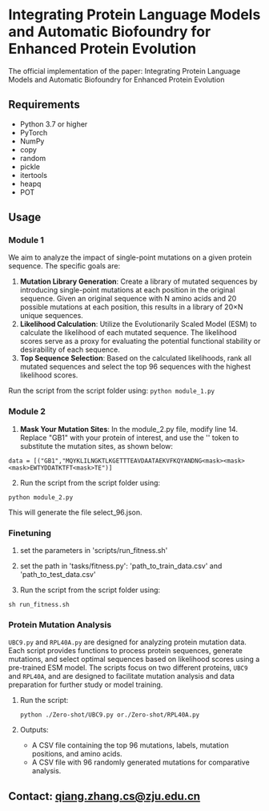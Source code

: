 # Integrating Protein Language Models and Automatic Biofoundry for Enhanced Protein Evolution

The official implementation of the paper: Integrating Protein Language Models and Automatic Biofoundry for Enhanced Protein Evolution 


## Requirements

- Python 3.7 or higher
- PyTorch
- NumPy
- copy
- random
- pickle
- itertools
- heapq
- POT


## Usage

### Module 1

We aim to analyze the impact of single-point mutations on a given protein sequence. The specific goals are:

1. **Mutation Library Generation**: Create a library of mutated sequences by introducing single-point mutations at each position in the original sequence. Given an original sequence with N amino acids and 20 possible mutations at each position, this results in a library of 20×N unique sequences.
2. **Likelihood Calculation**: Utilize the Evolutionarily Scaled Model (ESM) to calculate the likelihood of each mutated sequence. The likelihood scores serve as a proxy for evaluating the potential functional stability or desirability of each sequence.
3. **Top Sequence Selection**: Based on the calculated likelihoods, rank all mutated sequences and select the top 96 sequences with the highest likelihood scores.

Run the script from the script folder using: `python module_1.py`


### Module 2
1. **Mask Your Mutation Sites**: In the module_2.py file, modify line 14. Replace "GB1" with your protein of interest, and use the '<mask>' token to substitute the mutation sites, as shown below:
```
data = [("GB1","MQYKLILNGKTLKGETTTEAVDAATAEKVFKQYANDNG<mask><mask><mask>EWTYDDATKTFT<mask>TE")]
```
2. Run the script from the script folder using:
```
python module_2.py
```
This will generate the file select_96.json.


### Finetuning

1. set the parameters in 'scripts/run_fitness.sh'

2. set the path in 'tasks/fitness.py': 'path_to_train_data.csv' and 'path_to_test_data.csv'

3. Run the script from the script folder using:
```
sh run_fitness.sh
```

### Protein Mutation Analysis

`UBC9.py` and `RPL40A.py` are designed for analyzing protein mutation data. Each script provides functions to process protein sequences, generate mutations, and select optimal sequences based on likelihood scores using a pre-trained ESM model. The scripts focus on two different proteins, `UBC9` and `RPL40A`, and are designed to facilitate mutation analysis and data preparation for further study or model training.

1. Run the script:

   ```
   python ./Zero-shot/UBC9.py or./Zero-shot/RPL40A.py
   ```

2. Outputs:

   - A CSV file containing the top 96 mutations, labels, mutation positions, and amino acids.
   - A CSV file with 96 randomly generated mutations for comparative analysis.

## Contact: qiang.zhang.cs@zju.edu.cn

